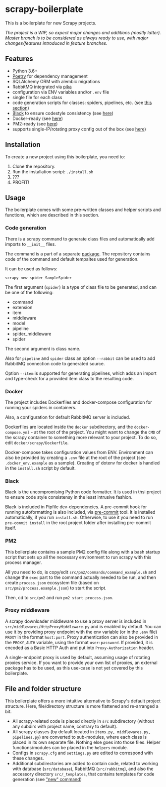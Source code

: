# scrapy-boilerplate

This is a boilerplate for new Scrapy projects.

*The project is a WIP, so expect major changes and additions (mostly latter).
Master branch is to be considered as always ready to use, with major changes/features introduced in feature branches.*

## Features

- Python 3.6+
- [Poetry](https://github.com/python-poetry/poetry) for dependency management
- SQLAlchemy ORM with alembic migrations
- RabbitMQ integrated via [pika](https://github.com/pika/pika/)
- configuration via ENV variables and/or `.env` file
- single file for each class
- code generation scripts for classes: spiders, pipelines, etc. (see [this section](#code-generation))
- [Black](https://github.com/psf/black) to ensure codestyle consistency (see [here](#black))
- Docker-ready (see [here](#docker))
- PM2-ready (see [here](#pm2))
- supports single-IP/rotating proxy config out of the box (see [here](#proxy-middleware))

## Installation

To create a new project using this boilerplate, you need to:

1. Clone the repository.
2. Run the installation script: `./install.sh`
3. ???
4. PROFIT!

## Usage

The boilerplate comes with some pre-written classes and helper scripts and functions, which are described in this section.

### Code generation

There is a scrapy command to generate class files and automatically add imports to `__init__` files.

The command is a part of a separate [package](https://github.com/KristobalJunta/scrapy-command-new). The repository contains code of the command and default tempaltes used for generation.

It can be used as follows:

```
scrapy new spider SampleSpider
```

The first argument (`spider`) is a type of class file to be generated, and can be one of the following:

- command
- extension
- item
- middleware
- model
- pipeline
- spider_middleware
- spider

The second argument is class name.

Also for `pipeline` and `spider` class an option `--rabbit` can be used to add RabbitMQ connection code to generated source.

Option `--item` is supported for generating pipelines, which adds an import and type-check for a provided item class to the resulting code.

### Docker

The project includes Dockerfiles and docker-compose configuration for running your spiders in containers.

Also, a configuration for default RabbitMQ server is included.

Dockerfiles are located inside the `docker` subdirectory, and the `docker-compose.yml` - at the root of the project. You might want to change the `CMD` of the scrapy container to something more relevant to your project. To do so, edit `docker/scrapy/Dockerfile`.

Docker-compose takes configuration values from ENV. Environment can also be provided by creating a `.env` file at the root of the project (see `.docker_env.example` as a sample). Creating of dotenv for docker is handled in the `install.sh` script by default.

### Black

Black is the uncompromising Python code formatter. It is used in thsi project to ensure code style consistensy in the least intrusive fashion.

Black is included in Pipfile dev-dependencies. A pre-commit hook for running autoformatting is also included, via [pre-commit](https://pre-commit.com) tool. It is installed automatically, if you run `install.sh`. Otherwise, to use it you need to run `pre-commit install` in the root project folder after installing pre-commit itself.

### PM2

This boilerplate contains a sample PM2 config file along with a bash startup script that sets up all the necessary environment to run scrapy with this process manager.

All you need to do, is copy/edit `src/pm2/commands/command_example.sh` and change the `exec` part to the command actually needed to be run, and then create `process.json` ecosystem file (based on `src/pm2/process.example.json`) to start the script.

Then, cd to `src/pm2` and run `pm2 start process.json`.

### Proxy middleware

A scrapy downloader middleware to use a proxy server is included in `src/middlewares/HttpProxyMiddleware.py` and is enabled by default. You can use it by providing proxy endpoint with the env variable (or in the `.env` file) `PROXY` in the format `host:port`. Proxy authentication can also be provided in the `PROXY_AUTH` variable, using the format `user:password`. If provided, it is encoded as a Basic HTTP Auth and put into `Proxy-Authorization` header.

A single-endpoint proxy is used by default, assuming usage of rotating proxies service. If you want to provide your own list of proxies, an external package has to be used, as this use-case is not yet covered by this boilerplate.

## File and folder structure

This boilerplate offers a more intuitive alternative to Scrapy's default project structure. Here, file/directory structure is more flattened and re-arranged a bit.

- All scrapy-related code is placed directly in `src` subdirectory (without any subdirs with project name, contrary to default).
- All scrapy classes (by default located in `items.py, middlewares.py, pipelines.py`) are converted to sub-modules, where each class is placed in its own separate file. Nothing else goes into those files. Helper functions/modules can be placed in the `helpers` module.
- Configs in `scrapy.cfg` and `settings.py` are edited to correspond with these changes.
- Additional subdirectories are added to contain code, related to working with database (`src/database`), RabbitMQ (`src/rabbitmq`), and also the accessory directory `src/_templates`, that contains templates for code generation (see ["new" command](#code-generation))
